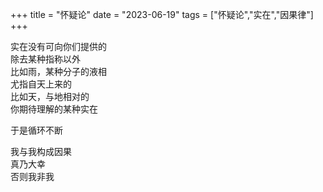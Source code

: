 +++
title = "怀疑论"
date = "2023-06-19"
tags = ["怀疑论","实在","因果律"]
+++

实在没有可向你们提供的<br>
除去某种指称以外<br>
比如雨，某种分子的液相<br>
尤指自天上来的<br>
比如天，与地相对的<br>
你期待理解的某种实在<br>

于是循环不断<br>

我与我构成因果<br>
真乃大幸<br>
否则我非我<br>

